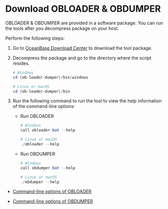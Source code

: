# Download OBLOADER & OBDUMPER


OBLOADER & OBDUMPER are provided in a software package. You can run the tools after you decompress package on your host.

Perform the following steps:

1. Go to [OceanBase Download Center](https://www.oceanbase.com/softwarecenter) to download the tool package.

2. Decompress the package and go to the directory where the script resides.

   ```powershell
   # Windows
   cd {ob-loader-dumper}/bin/windows

   # Linux or macOS
   cd {ob-loader-dumper}/bin
   ```

3. Run the following command to run the tool to view the help information of the command-line options:

   - Run OBLOADER

      ```powershell
      # Windows
      call obloader.bat --help

      # Linux or macOS
      ./obloader --help
      ```

   - Run OBDUMPER

      ```powershell
      # Windows
      call obdumper.bat --help

      # Linux or macOS
      ./obdumper --help
      ```

- [Command-line options of OBLOADER](../5.OBLOADER/2.obloader-command-line-options.md)

- [Command-line options of OBDUMPER](../6.OBDUMPER/2.obdumper-command-line-options.md)
